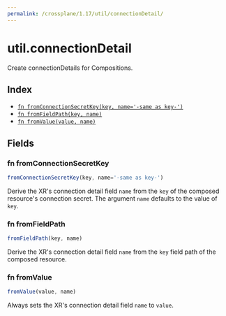 ```yaml
---
permalink: /crossplane/1.17/util/connectionDetail/
---
```


# util.connectionDetail

Create connectionDetails for Compositions.

## Index

* [`fn fromConnectionSecretKey(key, name='-same as key-')`](#fn-fromconnectionsecretkey)
* [`fn fromFieldPath(key, name)`](#fn-fromfieldpath)
* [`fn fromValue(value, name)`](#fn-fromvalue)

## Fields

### fn fromConnectionSecretKey

```ts
fromConnectionSecretKey(key, name='-same as key-')
```

Derive the XR's connection detail field `name` from the `key` of the composed
resource's connection secret. The argument `name` defaults to the value of `key`.


### fn fromFieldPath

```ts
fromFieldPath(key, name)
```

Derive the XR's connection detail field `name` from the `key` field path of the
composed resource.


### fn fromValue

```ts
fromValue(value, name)
```

Always sets the XR's connection detail field `name` to `value`.
